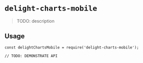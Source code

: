 # `delight-charts-mobile`

> TODO: description

## Usage

```
const delightChartsMobile = require('delight-charts-mobile');

// TODO: DEMONSTRATE API
```
